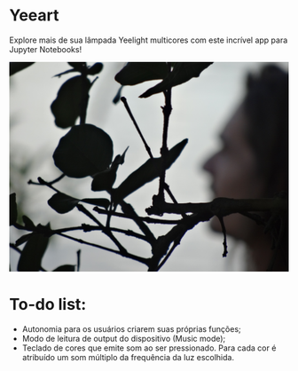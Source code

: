 # Yeeart
 Explore mais de sua lâmpada Yeelight multicores com este incrível app para Jupyter Notebooks!

![tex](https://github.com/Matheusmno/Yeeart/blob/master/images/Maggie..JPG?raw=true)


# To-do list:
 * Autonomia para os usuários criarem suas próprias funções;
 * Modo de leitura de output do dispositivo (Music mode);
 * Teclado de cores que emite som ao ser pressionado. Para cada cor é atribuído um som múltiplo da frequência da luz escolhida.
